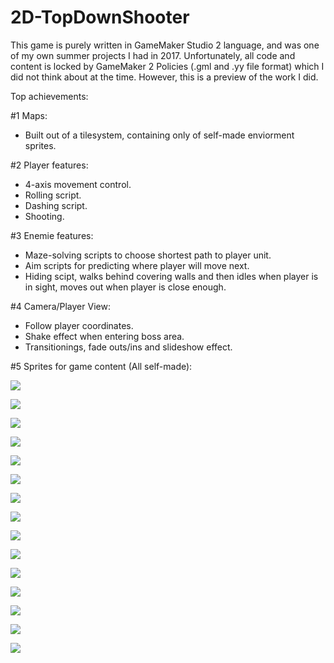 # 2D-TopDownShooter
This game is purely written in GameMaker Studio 2 language, and was one of my own summer projects I had in 2017. Unfortunately, all code and content is locked by GameMaker 2 Policies (.gml and .yy file format) which I did not think about at the time. However, this is a preview of the work I did.

Top achievements:

#1 Maps:
* Built out of a tilesystem, containing only of self-made enviorment sprites.

#2 Player features:
* 4-axis movement control.
* Rolling script.
* Dashing script.
* Shooting.

#3 Enemie features:
* Maze-solving scripts to choose shortest path to player unit.
* Aim scripts for predicting where player will move next.
* Hiding scipt, walks behind covering walls and then idles when player is in sight, moves out when player is close enough.

#4 Camera/Player View:
* Follow player coordinates.
* Shake effect when entering boss area.
* Transitionings, fade outs/ins and slideshow effect.

#5 Sprites for game content (All self-made):

![](assets/README-471416c1.png)

![](assets/README-2ff8c11b.png)

![](assets/README-8c6250df.png)

![](assets/README-1d52b258.gif)

![](assets/README-eabfa927.png)

![](assets/README-3f149939.png)

![](assets/README-6eee72ba.png)

![](assets/README-2ce03079.png)

![](assets/README-733e7782.png)

![](assets/README-9ca75062.png)

![](assets/README-aeb8921e.png)

![](assets/README-afa6cf2c.png)

![](assets/README-702b2fc4.png)

![](assets/README-5314dc28.png)

![](assets/README-7bcd4bbd.png)
